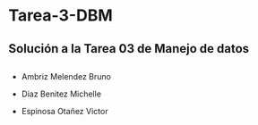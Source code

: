 # Tarea-3-DBM
## Solución a la Tarea 03 de Manejo de datos
## 
   - Ambriz Melendez Bruno

   - Diaz Benitez Michelle
   
   - Espinosa Otañez Victor
